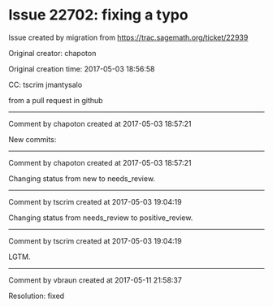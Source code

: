 # Issue 22702: fixing a typo

Issue created by migration from https://trac.sagemath.org/ticket/22939

Original creator: chapoton

Original creation time: 2017-05-03 18:56:58

CC:  tscrim jmantysalo

from a pull request in github


---

Comment by chapoton created at 2017-05-03 18:57:21

New commits:


---

Comment by chapoton created at 2017-05-03 18:57:21

Changing status from new to needs_review.


---

Comment by tscrim created at 2017-05-03 19:04:19

Changing status from needs_review to positive_review.


---

Comment by tscrim created at 2017-05-03 19:04:19

LGTM.


---

Comment by vbraun created at 2017-05-11 21:58:37

Resolution: fixed
